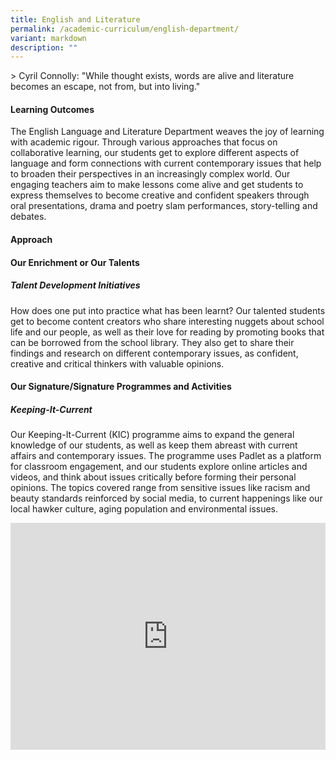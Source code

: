 ```yaml
---
title: English and Literature
permalink: /academic-curriculum/english-department/
variant: markdown
description: ""
---
```

<style>
.google-slides-container{ position: relative; width: 100%; padding-top: 72%; overflow: hidden; } .google-slides-container iframe{ position: absolute; top: 0; left: 0; width: 100%; height: 100%; }
</style>

&gt; Cyril Connolly: "While thought exists, words are alive and literature becomes an escape, not from, but into living."



#### **Learning Outcomes**
The English Language and Literature Department weaves the joy of learning with academic rigour. Through various approaches that focus on collaborative learning, our students get to explore different aspects of language and form connections with current contemporary issues that help to broaden their perspectives in an increasingly complex world. Our engaging teachers aim to make lessons come alive and get students to express themselves to become creative and confident speakers through oral presentations, drama and poetry slam performances, story-telling and debates.



#### **Approach**
#### Our Enrichment or Our Talents
##### Talent Development Initiatives

How does one put into practice what has been learnt? Our talented students get to become content creators who share interesting nuggets about school life and our people, as well as their love for reading by promoting books that can be borrowed from the school library. They also get to share their findings and research on different contemporary issues, as confident, creative and critical thinkers with valuable opinions.  




#### **Our Signature/Signature Programmes and Activities**
##### Keeping-It-Current

Our Keeping-It-Current (KIC) programme aims to expand the general knowledge of our students, as well as keep them abreast with current affairs and contemporary issues. The programme uses Padlet as a platform for classroom engagement, and our students explore online articles and videos, and think about issues critically before forming their personal opinions. The topics covered range from sensitive issues like racism and beauty standards reinforced by social media, to current happenings like our local hawker culture, aging population and environmental issues.





<div class="google-slides-container">
	<iframe allowfullscreen="true" height="589" width="840" frameborder="0" src="https://docs.google.com/presentation/d/e/2PACX-1vQQcZkBaERKaneIJXAUlrTvEpSvQ6e8OBCV6R372gupyuuRgVaj4lp6RAEl8jW5ZS2JrfxrJQYI_0cD/embed?start=true&amp;loop=false&amp;delayms=3000"></iframe></div>